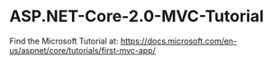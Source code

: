 # ASP.NET-Core-2.0-MVC-Tutorial
Find the Microsoft Tutorial at: https://docs.microsoft.com/en-us/aspnet/core/tutorials/first-mvc-app/
